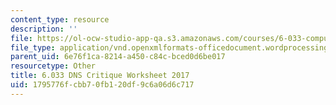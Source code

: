 ```yaml
---
content_type: resource
description: ''
file: https://ol-ocw-studio-app-qa.s3.amazonaws.com/courses/6-033-computer-system-engineering-spring-2018/1795776fcbb70fb120df9c6a06d6c717_MIT6_033S18_Crit1Worksheet.docx
file_type: application/vnd.openxmlformats-officedocument.wordprocessingml.document
parent_uid: 6e76f1ca-8214-a450-c84c-bced0d6be017
resourcetype: Other
title: 6.033 DNS Critique Worksheet 2017
uid: 1795776f-cbb7-0fb1-20df-9c6a06d6c717
---
```

